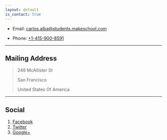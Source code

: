 ```yaml
---
layout: default
is_contact: true
---
```


* Email: [carlos.alba@students.makeschool.com](mailto:carlos.alba@students.makeschool.com)

* Phone: [+1-415-900-8591](tel:+1-415-900-8591)

---

## Mailing Address

> 246 McAllister St 
>
> San Francisco
>
> United States Of America

---

## Social

1. [Facebook](#)
2. [Twitter](#)
3. [Google+](#)
